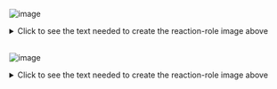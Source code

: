 ![image](https://github.com/JacobNoahGlik/DiscordServerForCSClasses/assets/70964953/ea40a789-d633-4faa-88ba-795521daa7b1)

<details>
  <summary>
    Click to see the text needed to create the reaction-role image above
  </summary>
  <p>
<b>In #bot-commands channel:</b>
  </p>
  <p>
Note: ">" delineates your text. Any text in quotes is the expected response from Carl-bot.
  </p>
  <p>

```cmd
> ?reactionrole make

"Hello. Which channel would you like the message to be in?" - Carl-bot

> #⁠roles

"Alright, the channel is ⁠roles. What would you like the message to say? Use a | to separate the title from the description, like so"
"    `This is a title | this is the description`"
"You can also type {roles} to have it replaced with a list of each emoji and its associated role." - Carl-bot

> Wanna show off that major? Pick the one that fits you best! | {roles}

"Alright, I got a title and a description, would you like the message to have a color? Respond with the hex code or 'none' to skip."
"Not sure what a hex code is? Check out https://htmlcolorcodes.com/color-picker/." - Carl-bot

> #14D3E4

"Alright, the message will look like this. Next up we will add roles"
"The format for adding roles is emoji then the name of the role. When you're done, type 'done'"
"**Example:**"
"`:smile: league of legends`" - Carl-bot

> 🤓  Major: Comp-Sci
> 🤖  Major: Robotics
> 💪  Major: Data Science
> 🎮  Major: IMGD
> 🧑‍🔧  Major: Mech-Eng
> 🧬  Major: Bioengineering
> 🔌  Major: Electrical
> 😕  Major: Other

> done

"8 Reaction roles Created"
"Limit"
"You have added 13/250 reaction roles so far."
"Now what?"
"Your reaction roles work immediately. By default the message type is 'normal', see the docs for all available modes." - Carl-bot

```
  </p>
</details>


<br>

![image](https://github.com/JacobNoahGlik/DiscordServerForCSClasses/assets/70964953/31b769a9-2836-4c87-a870-ef6c158dafb1)

<details>
  <summary>
    Click to see the text needed to create the reaction-role image above
  </summary>
  <p>
<b>In #bot-commands channel:</b>
  </p>
  <p>
Note: ">" delineates your text. Any text in quotes is the expected response from Carl-bot.
  </p>
<p>

```cmd
    code here
```
</p>
</details>


